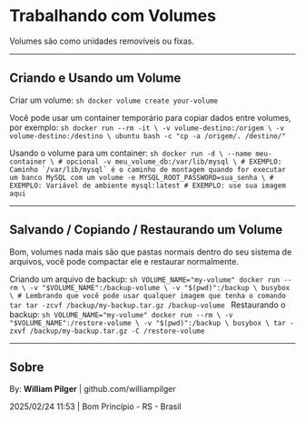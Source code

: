 # Trabalhando com Volumes

Volumes são como unidades removíveis ou fixas.

---

## Criando e Usando um Volume

Criar um volume:
    ```sh
    docker volume create your-volume
    ```

Você pode usar um container temporário para copiar dados entre volumes, por exemplo:
    ```sh
    docker run --rm -it \
      -v volume-destino:/origem \
      -v volume-destino:/destino \
      ubuntu bash -c "cp -a /origem/. /destino/"
    ```

Usando o volume para um container:
    ```sh
    docker run -d \
        --name meu-container \ # opcional
        -v meu_volume_db:/var/lib/mysql \ # EXEMPLO: Caminho `/var/lib/mysql` é o caminho de montagem quando for executar um banco MySQL com um volume
        -e MYSQL_ROOT_PASSWORD=sua_senha \ # EXEMPLO: Variável de ambiente
        mysql:latest # EXEMPLO: use sua imagem aqui
    ```

---

## Salvando / Copiando / Restaurando um Volume

Bom, volumes nada mais são que pastas normais dentro do seu sistema de arquivos, você pode compactar ele e restaurar normalmente.

Criando um arquivo de backup:
    ```sh
    VOLUME_NAME="my-volume"
    docker run --rm \
          -v "$VOLUME_NAME":/backup-volume \
          -v "$(pwd)":/backup \
          busybox \ # Lembrando que você pode usar qualquer imagem que tenha o comando tar
          tar -zcvf /backup/my-backup.tar.gz /backup-volume
    ```
Restaurando o backup:
    ```sh
    VOLUME_NAME="my-volume"
    docker run --rm \
        -v "$VOLUME_NAME":/restore-volume \
        -v "$(pwd)":/backup \
        busybox \
        tar -zxvf /backup/my-backup.tar.gz -C /restore-volume
    ```

---

## Sobre

By: **William Pilger** | github.com/williampilger

2025/02/24 11:53 | Bom Princípio - RS - Brasil
